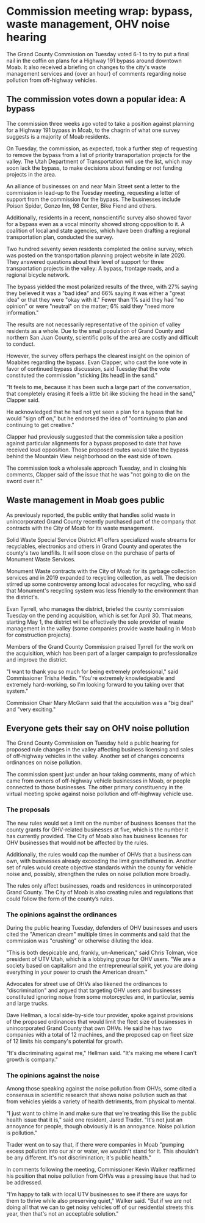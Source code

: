 # Commission meeting wrap: bypass, waste management, OHV noise hearing

The Grand County Commission on Tuesday voted 6-1 to try to put a final nail in the coffin on plans for a Highway 191 bypass around downtown Moab. It also received a briefing on changes to the city's waste management services and \{over an hour\} of comments regarding noise pollution from off-highway vehicles.

## The commission votes down a popular idea: A bypass

The commission three weeks ago voted to take a position against planning for a Highway 191 bypass in Moab, to the chagrin of what one survey suggests is a majority of Moab residents.

On Tuesday, the commission, as expected, took a further step of requesting to remove the bypass from a list of priority transportation projects for the valley. The Utah Department of Transportation will use the list, which may soon lack the bypass, to make decisions about funding or not funding projects in the area.

An alliance of businesses on and near Main Street sent a letter to the commission in lead-up to the Tuesday meeting, requesting a letter of support from the commission for the bypass. The businesses include Poison Spider, Gonzo Inn, 98 Center, Bike Fiend and others.

Additionally, residents in a recent, nonscientific survey also showed favor for a bypass even as a vocal minority showed strong opposition to it. A coalition of local and state agencies, which have been drafting a regional transportation plan, conducted the survey.

Two hundred seventy seven residents completed the online survey, which was posted on the transportation planning project website in late 2020. They answered questions about their level of support for three transportation projects in the valley: A bypass, frontage roads, and a regional bicycle network.

The bypass yielded the most polarized results of the three, with 27% saying they believed it was a "bad idea" and 66% saying it was either a "great idea" or that they were "okay with it." Fewer than 1% said they had "no opinion" or were "neutral" on the matter; 6% said they "need more information."

The results are not necessarily representative of the opinion of valley residents as a whole. Due to the small population of Grand County and northern San Juan County, scientific polls of the area are costly and difficult to conduct.

However, the survey offers perhaps the clearest insight on the opinion of Moabites regarding the bypass. Evan Clapper, who cast the lone vote in favor of continued bypass discussion, said Tuesday that the vote constituted the commission "sticking \[its head\] in the sand."

"It feels to me, because it has been such a large part of the conversation, that completely erasing it feels a little bit like sticking the head in the sand," Clapper said.

He acknowledged that he had not yet seen a plan for a bypass that he would "sign off on," but he endorsed the idea of "continuing to plan and continuing to get creative."

Clapper had previously suggested that the commission take a position against particular alignments for a bypass proposed to date that have received loud opposition. Those proposed routes would take the bypass behind the Mountain View neighborhood on the east side of town.

The commission took a wholesale approach Tuesday, and in closing his comments, Clapper said of the issue that he was "not going to die on the sword over it."

## Waste management in Moab goes public

As previously reported, the public entity that handles solid waste in unincorporated Grand County recently purchased part of the company that contracts with the City of Moab for its waste management.

Solid Waste Special Service District #1 offers specialized waste streams for recyclables, electronics and others in Grand County and operates the county's two landfills. It will soon close on the purchase of parts of Monument Waste Services.

Monument Waste contracts with the City of Moab for its garbage collection services and in 2019 expanded to recycling collection, as well. The decision stirred up some controversy among local advocates for recycling, who said that Monument's recycling system was less friendly to the environment than the district's.

Evan Tyrrell, who manages the district, briefed the county commission Tuesday on the pending acquisition, which is set for April 30. That means, starting May 1, the district will be effectively the sole provider of waste management in the valley (some companies provide waste hauling in Moab for construction projects).

Members of the Grand County Commission praised Tyrrell for the work on the acquisition, which has been part of a larger campaign to professionalize and improve the district.

"I want to thank you so much for being extremely professional," said Commissioner Trisha Hedin. "You're extremely knowledgeable and extremely hard-working, so I'm looking forward to you taking over that system."

Commission Chair Mary McGann said that the acquisition was a "big deal" and "very exciting."

## Everyone gets their say on OHV noise pollution

The Grand County Commission on Tuesday held a public hearing for proposed rule changes in the valley affecting business licensing and sales of off-highway vehicles in the valley. Another set of changes concerns ordinances on noise pollution.

The commission spent just under an hour taking comments, many of which came from owners of off-highway vehicle businesses in Moab, or people connected to those businesses. The other primary constituency in the virtual meeting spoke against noise pollution and off-highway vehicle use.

### The proposals

The new rules would set a limit on the number of business licenses that the county grants for OHV-related businesses at five, which is the number it has currently provided. The City of Moab also has business licenses for OHV businesses that would not be affected by the rules.

Additionally, the rules would cap the number of OHVs that a business can own, with businesses already exceeding the limit grandfathered in. Another set of rules would create objective standards within the county for vehicle noise and, possibly, strengthen the rules on noise pollution more broadly.

The rules only affect businesses, roads and residences in unincorporated Grand County. The City of Moab is also creating rules and regulations that could follow the form of the county’s rules.

### The opinions against the ordinances

During the public hearing Tuesday, defenders of OHV businesses and users cited the "American dream" multiple times in comments and said that the commission was "crushing" or otherwise diluting the idea.

"This is both despicable and, frankly, un-American," said Chris Tolman, vice president of UTV Utah, which is a lobbying group for OHV users. "We are a society based on capitalism and the entrepreneurial spirit, yet you are doing everything in your power to crush the American dream."

Advocates for street use of OHVs also likened the ordinances to "discrimination" and argued that targeting OHV users and businesses constituted ignoring noise from some motorcycles and, in particular, semis and large trucks.

Dave Hellman, a local side-by-side tour provider, spoke against provisions of the proposed ordinances that would limit the fleet size of businesses in unincorporated Grand County that own OHVs. He said he has two companies with a total of 12 machines, and the proposed cap on fleet size of 12 limits his company's potential for growth.

"It's discriminating against me," Hellman said. "It's making me where I can't growth is company."

### The opinions against the noise

Among those speaking against the noise pollution from OHVs, some cited a consensus in scientific research that shows noise pollution such as that from vehicles yields a variety of health detriments, from physical to mental.

"I just want to chime in and make sure that we're treating this like the public health issue that it is," said one resident, Jared Trader. "It's not just an annoyance for people, though obviously it is an annoyance. Noise pollution is pollution."

Trader went on to say that, if there were companies in Moab "pumping excess pollution into our air or water, we wouldn't stand for it. This shouldn't be any different. It's not discrimination; it's public health."

In comments following the meeting, Commissioner Kevin Walker reaffirmed his position that noise pollution from OHVs was a pressing issue that had to be addressed.

"I'm happy to talk with local UTV businesses to see if there are ways for them to thrive while also preserving quiet," Walker said. "But if we are not doing all that we can to get noisy vehicles off of our residential streets this year, then that's not an acceptable solution."
